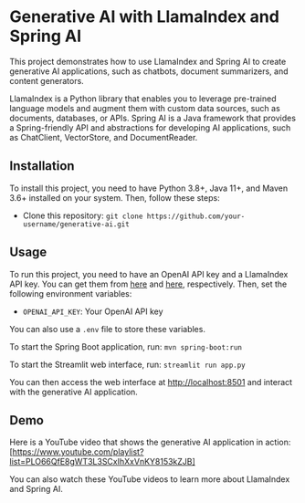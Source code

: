 # Generative AI with LlamaIndex and Spring AI

This project demonstrates how to use LlamaIndex and Spring AI to create generative AI applications, such as chatbots, document summarizers, and content generators.

LlamaIndex is a Python library that enables you to leverage pre-trained language models and augment them with custom data sources, such as documents, databases, or APIs. Spring AI is a Java framework that provides a Spring-friendly API and abstractions for developing AI applications, such as ChatClient, VectorStore, and DocumentReader.

## Installation

To install this project, you need to have Python 3.8+, Java 11+, and Maven 3.6+ installed on your system. Then, follow these steps:

- Clone this repository: `git clone https://github.com/your-username/generative-ai.git`

## Usage

To run this project, you need to have an OpenAI API key and a LlamaIndex API key. You can get them from [here](^5^) and [here](^6^), respectively. Then, set the following environment variables:

- `OPENAI_API_KEY`: Your OpenAI API key

You can also use a `.env` file to store these variables. 

To start the Spring Boot application, run: `mvn spring-boot:run`

To start the Streamlit web interface, run: `streamlit run app.py`

You can then access the web interface at [http://localhost:8501](^7^) and interact with the generative AI application.

## Demo

Here is a YouTube video that shows the generative AI application in action: [https://www.youtube.com/playlist?list=PLO66QfE8gWT3L3SCxIhXxVnKY8153kZJB]

You can also watch these YouTube videos to learn more about LlamaIndex and Spring AI.
